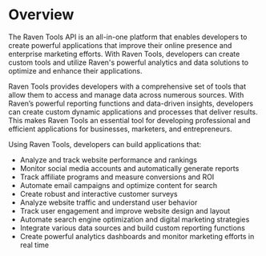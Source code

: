 # Overview

The Raven Tools API is an all-in-one platform that enables developers to create
powerful applications that improve their online presence and enterprise
marketing efforts. With Raven Tools, developers can create custom tools and
utilize Raven's powerful analytics and data solutions to optimize and enhance
their applications.

Raven Tools provides developers with a comprehensive set of tools that allow
them to access and manage data across numerous sources. With Raven’s powerful
reporting functions and data-driven insights, developers can create custom
dynamic applications and processes that deliver results. This makes Raven Tools
an essential tool for developing professional and efficient applications for
businesses, marketers, and entrepreneurs.

Using Raven Tools, developers can build applications that:

- Analyze and track website performance and rankings
- Monitor social media accounts and automatically generate reports
- Track affiliate programs and measure conversions and ROI
- Automate email campaigns and optimize content for search
- Create robust and interactive customer surveys
- Analyze website traffic and understand user behavior
- Track user engagement and improve website design and layout
- Automate search engine optimization and digital marketing strategies
- Integrate various data sources and build custom reporting functions
- Create powerful analytics dashboards and monitor marketing efforts in real
  time
